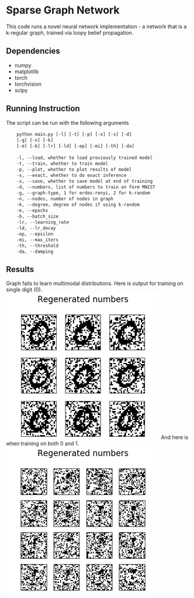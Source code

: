 # Sparse Graph Network
This code runs a novel neural network implementation - a network that is a k-regular graph, trained via loopy belief propagation.

## Dependencies
* numpy
* matplotlib
* torch
* torchvision
* scipy

## Running Instruction

The script can be run with the following arguments

        python main.py [-l] [-t] [-p] [-x] [-s] [-d]
        [-g] [-n] [-k]
        [-e] [-b] [-lr] [-ld] [-ep] [-mi] [-th] [-da]

        -l, --load, whether to load previously trained model
        -t, --train, whether to train model
        -p, --plot, whether to plot results of model
        -x, --exact, whether to do exact inference
        -s, --save, whether to save model at end of training
        -d, --numbers, list of numbers to train on form MNIST
        -g, --graph-type, 1 for erdos-renyi, 2 for k-random
        -n, --nodes, number of nodes in graph
        -k, --degree, degree of nodes if using k-random
        -e, --epochs
        -b, --batch_size
        -lr, --learning_rate
        -ld, --lr_decay
        -ep, --epsilon
        -mi, --max_iters
        -th, --threshold
        -da, --damping
        

## Results

Graph fails to learn multimodal distributions. Here is output for training on single digit (0).
![learns single digit](figs/learns_single.png)
And here is when training on both 0 and 1.
![does not learn two digits](figs/no_learns_double.png)
